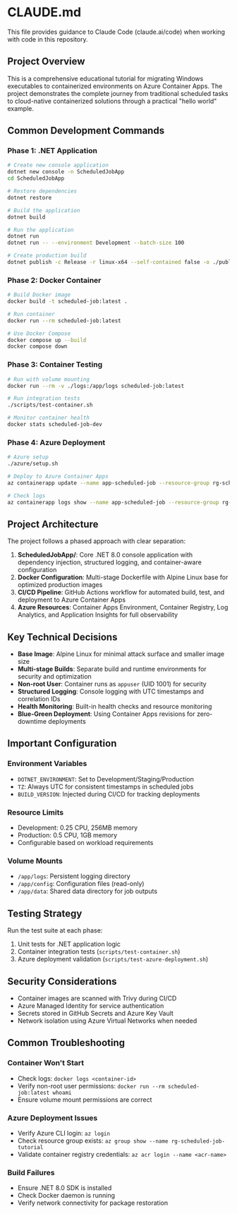 # CLAUDE.md

This file provides guidance to Claude Code (claude.ai/code) when working with code in this repository.

## Project Overview

This is a comprehensive educational tutorial for migrating Windows executables to containerized environments on Azure Container Apps. The project demonstrates the complete journey from traditional scheduled tasks to cloud-native containerized solutions through a practical "hello world" example.

## Common Development Commands

### Phase 1: .NET Application
```bash
# Create new console application
dotnet new console -n ScheduledJobApp
cd ScheduledJobApp

# Restore dependencies
dotnet restore

# Build the application
dotnet build

# Run the application
dotnet run
dotnet run -- --environment Development --batch-size 100

# Create production build
dotnet publish -c Release -r linux-x64 --self-contained false -o ./publish
```

### Phase 2: Docker Container
```bash
# Build Docker image
docker build -t scheduled-job:latest .

# Run container
docker run --rm scheduled-job:latest

# Use Docker Compose
docker compose up --build
docker compose down
```

### Phase 3: Container Testing
```bash
# Run with volume mounting
docker run --rm -v ./logs:/app/logs scheduled-job:latest

# Run integration tests
./scripts/test-container.sh

# Monitor container health
docker stats scheduled-job-dev
```

### Phase 4: Azure Deployment
```bash
# Azure setup
./azure/setup.sh

# Deploy to Azure Container Apps
az containerapp update --name app-scheduled-job --resource-group rg-scheduled-job-tutorial --image <acr-server>/scheduled-job:latest

# Check logs
az containerapp logs show --name app-scheduled-job --resource-group rg-scheduled-job-tutorial --tail 20
```

## Project Architecture

The project follows a phased approach with clear separation:

1. **ScheduledJobApp/**: Core .NET 8.0 console application with dependency injection, structured logging, and container-aware configuration
2. **Docker Configuration**: Multi-stage Dockerfile with Alpine Linux base for optimized production images
3. **CI/CD Pipeline**: GitHub Actions workflow for automated build, test, and deployment to Azure Container Apps
4. **Azure Resources**: Container Apps Environment, Container Registry, Log Analytics, and Application Insights for full observability

## Key Technical Decisions

- **Base Image**: Alpine Linux for minimal attack surface and smaller image size
- **Multi-stage Builds**: Separate build and runtime environments for security and optimization
- **Non-root User**: Container runs as `appuser` (UID 1001) for security
- **Structured Logging**: Console logging with UTC timestamps and correlation IDs
- **Health Monitoring**: Built-in health checks and resource monitoring
- **Blue-Green Deployment**: Using Container Apps revisions for zero-downtime deployments

## Important Configuration

### Environment Variables
- `DOTNET_ENVIRONMENT`: Set to Development/Staging/Production
- `TZ`: Always UTC for consistent timestamps in scheduled jobs
- `BUILD_VERSION`: Injected during CI/CD for tracking deployments

### Resource Limits
- Development: 0.25 CPU, 256MB memory
- Production: 0.5 CPU, 1GB memory
- Configurable based on workload requirements

### Volume Mounts
- `/app/logs`: Persistent logging directory
- `/app/config`: Configuration files (read-only)
- `/app/data`: Shared data directory for job outputs

## Testing Strategy

Run the test suite at each phase:
1. Unit tests for .NET application logic
2. Container integration tests (`scripts/test-container.sh`)
3. Azure deployment validation (`scripts/test-azure-deployment.sh`)

## Security Considerations

- Container images are scanned with Trivy during CI/CD
- Azure Managed Identity for service authentication
- Secrets stored in GitHub Secrets and Azure Key Vault
- Network isolation using Azure Virtual Networks when needed

## Common Troubleshooting

### Container Won't Start
- Check logs: `docker logs <container-id>`
- Verify non-root user permissions: `docker run --rm scheduled-job:latest whoami`
- Ensure volume mount permissions are correct

### Azure Deployment Issues
- Verify Azure CLI login: `az login`
- Check resource group exists: `az group show --name rg-scheduled-job-tutorial`
- Validate container registry credentials: `az acr login --name <acr-name>`

### Build Failures
- Ensure .NET 8.0 SDK is installed
- Check Docker daemon is running
- Verify network connectivity for package restoration